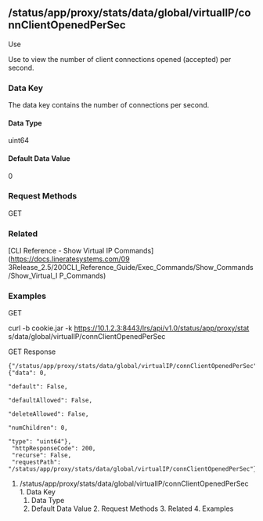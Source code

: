 ## /status/app/proxy/stats/data/global/virtualIP/connClientOpenedPerSec

Use

Use to view the number of client connections opened (accepted) per second.

### Data Key

The data key contains the number of connections per second.

#### Data Type

uint64

#### Default Data Value

0

### Request Methods

GET

### Related

[CLI Reference - Show Virtual IP Commands](https://docs.lineratesystems.com/09
3Release_2.5/200CLI_Reference_Guide/Exec_Commands/Show_Commands/Show_Virtual_I
P_Commands)

### Examples

GET

curl -b cookie.jar -k https://10.1.2.3:8443/lrs/api/v1.0/status/app/proxy/stat
s/data/global/virtualIP/connClientOpenedPerSec

GET Response

    
    {"/status/app/proxy/stats/data/global/virtualIP/connClientOpenedPerSec": {"data": 0,
                                                                               "default": False,
                                                                               "defaultAllowed": False,
                                                                               "deleteAllowed": False,
                                                                               "numChildren": 0,
                                                                               "type": "uint64"},
     "httpResponseCode": 200,
     "recurse": False,
     "requestPath": "/status/app/proxy/stats/data/global/virtualIP/connClientOpenedPerSec"}
    

  1. /status/app/proxy/stats/data/global/virtualIP/connClientOpenedPerSec
    1. Data Key
      1. Data Type
      2. Default Data Value
    2. Request Methods
    3. Related
    4. Examples

